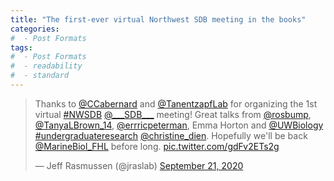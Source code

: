 ```yaml
---
title: "The first-ever virtual Northwest SDB meeting in the books"
categories:
#  - Post Formats
tags:
#  - Post Formats
#  - readability
#  - standard
---
```

<blockquote class="twitter-tweet"><p lang="en" dir="ltr">Thanks to <a href="https://twitter.com/CCabernard?ref_src=twsrc%5Etfw">@CCabernard</a> and <a href="https://twitter.com/TanentzapfLab?ref_src=twsrc%5Etfw">@TanentzapfLab</a> for organizing the 1st virtual <a href="https://twitter.com/hashtag/NWSDB?src=hash&amp;ref_src=twsrc%5Etfw">#NWSDB</a> <a href="https://twitter.com/___SDB___?ref_src=twsrc%5Etfw">@___SDB___</a> meeting! Great talks from <a href="https://twitter.com/rosbump?ref_src=twsrc%5Etfw">@rosbump</a>, <a href="https://twitter.com/TanyaLBrown_14?ref_src=twsrc%5Etfw">@TanyaLBrown_14</a>, <a href="https://twitter.com/errricpeterman?ref_src=twsrc%5Etfw">@errricpeterman</a>, Emma Horton and <a href="https://twitter.com/UWBiology?ref_src=twsrc%5Etfw">@UWBiology</a> <a href="https://twitter.com/hashtag/undergraduateresearch?src=hash&amp;ref_src=twsrc%5Etfw">#undergraduateresearch</a> <a href="https://twitter.com/christine_dien?ref_src=twsrc%5Etfw">@christine_dien</a>. Hopefully we&#39;ll be back <a href="https://twitter.com/MarineBiol_FHL?ref_src=twsrc%5Etfw">@MarineBiol_FHL</a> before long. <a href="https://t.co/gdFv2ETs2g">pic.twitter.com/gdFv2ETs2g</a></p>&mdash; Jeff Rasmussen (@jraslab) <a href="https://twitter.com/jraslab/status/1308082940853678090?ref_src=twsrc%5Etfw">September 21, 2020</a></blockquote> <script async src="https://platform.twitter.com/widgets.js" charset="utf-8"></script>
